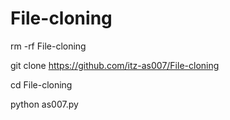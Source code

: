# File-cloning
rm -rf File-cloning

git clone https://github.com/itz-as007/File-cloning

cd File-cloning

python as007.py
